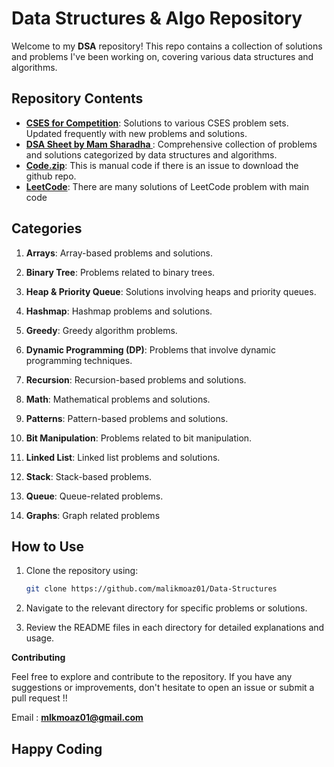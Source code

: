 # Data Structures & Algo Repository

Welcome to my **DSA** repository! This repo contains a collection of solutions and problems I've been working on, covering various data structures and algorithms.

## Repository Contents

- **[CSES for Competition](https://cses.fi/problemset)**: Solutions to various CSES problem sets. Updated frequently with new problems and solutions.
- **[DSA Sheet by Mam Sharadha ](https://docs.google.com/spreadsheets/u/0/d/1hXserPuxVoWMG9Hs7y8wVdRCJTcj3xMBAEYUOXQ5Xag/htmlview?pli=1#)**: Comprehensive collection of problems and solutions categorized by data structures and algorithms.
- **[Code.zip](https://github.com/malikmoaz01/Data-Structures/blob/main/Code.zip)**: This is manual code if there is an issue to download the github repo.
- **[LeetCode](https://leetcode.com/u/mlkmoaz01/)**: There are many solutions of LeetCode problem with main code 
## Categories

1. **Arrays**: Array-based problems and solutions.

2. **Binary Tree**: Problems related to binary trees.

3. **Heap & Priority Queue**: Solutions involving heaps and priority queues.

4. **Hashmap**: Hashmap problems and solutions.

5. **Greedy**: Greedy algorithm problems.

6. **Dynamic Programming (DP)**: Problems that involve dynamic programming techniques.

7. **Recursion**: Recursion-based problems and solutions.

8. **Math**: Mathematical problems and solutions.

9. **Patterns**: Pattern-based problems and solutions.

10. **Bit Manipulation**: Problems related to bit manipulation.

11. **Linked List**: Linked list problems and solutions.

12. **Stack**: Stack-based problems.

13. **Queue**: Queue-related problems.

14. **Graphs**: Graph related problems 

## How to Use

1. Clone the repository using:
   ```bash
   git clone https://github.com/malikmoaz01/Data-Structures

2. Navigate to the relevant directory for specific problems or solutions.

3. Review the README files in each directory for detailed explanations and usage.

**Contributing**

Feel free to explore and contribute to the repository. If you have any suggestions or improvements, don't hesitate to open an issue or submit a pull request !!

Email : **mlkmoaz01@gmail.com**

## Happy Coding
